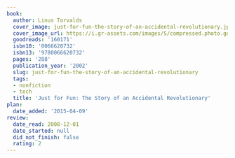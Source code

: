 ```yaml
---
book:
  author: Linus Torvalds
  cover_image: just-for-fun-the-story-of-an-accidental-revolutionary.jpg
  cover_image_url: https://i.gr-assets.com/images/S/compressed.photo.goodreads.com/books/1440830026l/160171._SY475_.jpg
  goodreads: '160171'
  isbn10: '0066620732'
  isbn13: '9780066620732'
  pages: '288'
  publication_year: '2002'
  slug: just-for-fun-the-story-of-an-accidental-revolutionary
  tags:
  - nonfiction
  - tech
  title: 'Just for Fun: The Story of an Accidental Revolutionary'
plan:
  date_added: '2015-04-09'
review:
  date_read: 2008-12-01
  date_started: null
  did_not_finish: false
  rating: 2
---
```

